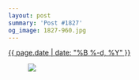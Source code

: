 ```yaml
---
layout: post
summary: 'Post #1827'
og_image: 1827-960.jpg
---
```


<div class="post">
 <time>
  <a href="/1827">
   {{ page.date | date: "%B %-d, %Y" }}
  </a>
 </time>
 <a href="/1827">
  <figure data-taken="3/15/2024">
   <img sizes="(min-width: 700px) 50vw, calc(100vw - 2rem)" src="{{ site.assets_url }}/1827-480.jpg" srcset="{{ site.assets_url }}/1827-240.jpg 240w, {{ site.assets_url }}/1827-480.jpg 480w, {{ site.assets_url }}/1827-720.jpg 720w, {{ site.assets_url }}/1827-960.jpg 960w"/>
  </figure>
 </a>
</div>
